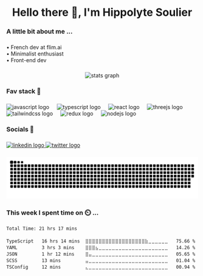 <h1 align="center">Hello there 👋, I'm Hippolyte Soulier</h1>

###

<h3 align="left">A little bit about me ...</h3>

###

<p align="left">• French dev at flim.ai<br>• Minimalist enthusiast<br>• Front-end dev</p>

###

<div align="center">
  <img src="https://github-readme-stats.vercel.app/api?username=hsoulier&hide_title=false&hide_rank=true&show_icons=true&include_all_commits=true&count_private=true&disable_animations=false&theme=aura&locale=en&hide_border=true&order=1&custom_title=My stats ✨" height="150" alt="stats graph"  />
</div>

###

<h3 align="left">Fav stack 💫</h3>

###

<div align="left">
  <img src="https://cdn.jsdelivr.net/gh/devicons/devicon/icons/javascript/javascript-original.svg" height="40" alt="javascript logo"  />
  <img width="12" />
  <img src="https://cdn.jsdelivr.net/gh/devicons/devicon/icons/typescript/typescript-original.svg" height="40" alt="typescript logo"  />
  <img width="12" />
  <img src="https://cdn.jsdelivr.net/gh/devicons/devicon/icons/react/react-original.svg" height="40" alt="react logo"  />
  <img width="12" />
  <img src="https://cdn.jsdelivr.net/gh/devicons/devicon/icons/threejs/threejs-original.svg" height="40" alt="threejs logo"  />
  <img width="12" />
  <img src="https://cdn.jsdelivr.net/gh/devicons/devicon/icons/tailwindcss/tailwindcss-original-wordmark.svg" height="40" alt="tailwindcss logo"  />
  <img width="12" />
  <img src="https://cdn.jsdelivr.net/gh/devicons/devicon/icons/redux/redux-original.svg" height="40" alt="redux logo"  />
  <img width="12" />
  <img src="https://cdn.jsdelivr.net/gh/devicons/devicon/icons/nodejs/nodejs-original.svg" height="40" alt="nodejs logo"  />
</div>

###

<h3 align="left">Socials 🙌</h3>

###

<div align="left">
  <a href="https://www.linkedin.com/in/hippolyte-soulier/" target="_blank">
    <img src="https://raw.githubusercontent.com/maurodesouza/profile-readme-generator/master/src/assets/icons/social/linkedin/default.svg" width="52" height="40" alt="linkedin logo"  />
  </a>
  <a href="https://twitter.com/HiSoulier" target="_blank">
    <img src="https://raw.githubusercontent.com/maurodesouza/profile-readme-generator/master/src/assets/icons/social/twitter/default.svg" width="52" height="40" alt="twitter logo"  />
  </a>
</div>

###

<img src="https://raw.githubusercontent.com/hsoulier/hsoulier/output/snake.svg" alt="Snake animation" />

###


### This week I spent time on ⏲️ ...

<!--START_SECTION:waka-->

```txt
Total Time: 21 hrs 17 mins

TypeScript   16 hrs 14 mins  ⣿⣿⣿⣿⣿⣿⣿⣿⣿⣿⣿⣿⣿⣿⣿⣿⣿⣿⣷⣀⣀⣀⣀⣀⣀   75.66 %
YAML         3 hrs 3 mins    ⣿⣿⣿⣦⣀⣀⣀⣀⣀⣀⣀⣀⣀⣀⣀⣀⣀⣀⣀⣀⣀⣀⣀⣀⣀   14.26 %
JSON         1 hr 12 mins    ⣿⣤⣀⣀⣀⣀⣀⣀⣀⣀⣀⣀⣀⣀⣀⣀⣀⣀⣀⣀⣀⣀⣀⣀⣀   05.65 %
SCSS         13 mins         ⣤⣀⣀⣀⣀⣀⣀⣀⣀⣀⣀⣀⣀⣀⣀⣀⣀⣀⣀⣀⣀⣀⣀⣀⣀   01.04 %
TSConfig     12 mins         ⣄⣀⣀⣀⣀⣀⣀⣀⣀⣀⣀⣀⣀⣀⣀⣀⣀⣀⣀⣀⣀⣀⣀⣀⣀   00.94 %
```

<!--END_SECTION:waka-->
